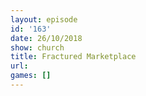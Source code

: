 ```yaml
---
layout: episode
id: '163'
date: 26/10/2018
show: church
title: Fractured Marketplace
url: 
games: []
---
```

